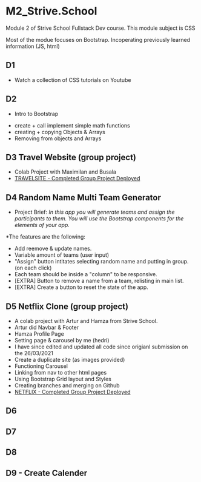 # M2_Strive.School

Module 2 of Strive School Fullstack Dev course. This module subject is CSS

Most of the modue focuses on Bootstrap. Incoperating previously learned information (JS, html)

## D1

- Watch a collection of CSS tutorials on Youtube

## D2

- Intro to Bootstrap

* create + call implement simple math functions
* creating + copying Objects & Arrays
* Removing from objects and Arrays

## D3 Travel Website (group project)

- Colab Project with Maximilan and Busala
- [TRAVELSITE - Completed Group Project Deployed](https://flyingvespa.github.io/strive-m2d3-travelsite/)



## D4 Random Name Multi Team Generator

- Project Brief:
  _In this app you will generate teams and assign the participants to them.
  You will use the Bootstrap components for the elements of your app._

\*The features are the following:

- Add reemove & update names.
- Variable amount of teams (user input)
- "Assign" button intitates selecting random name and putting in group. (on each click)
- Each team should be inside a "column" to be responsive.
- [EXTRA] Button to remove a name from a team, relisting in main list.
- [EXTRA] Create a button to reset the state of the app.

## D5 Netflix Clone (group project)

- A colab project with Artur and Hamza from Strive School.
- Artur did Navbar & Footer
- Hamza Profile Page
- Setting page & carousel by me (hedri)
- I have since edited and updated all code since origianl submission on the 26/03/2021
- Create a duplicate site (as images provided)
- Functioning Carousel
- Linking from nav to other html pages
- Using Bootstrap Grid layout and Styles
- Creating branches and merging on Github
- [NETFLIX - Completed Group Project Deployed](https://flyingvespa.github.io/m2d5-netflix/)



## D6

## D7

## D8

## D9 - Create Calender
